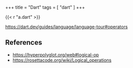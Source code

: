 +++
title = "Dart"
tags = [ "dart" ]
+++

{{< r "a.dart" >}}

<https://dart.dev/guides/language/language-tour#operators>

## References

- <https://hyperpolyglot.org/web#logical-op>
- <https://rosettacode.org/wiki/Logical_operations>
